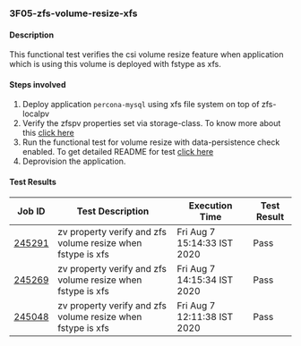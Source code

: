 ### 3F05-zfs-volume-resize-xfs

#### Description

This functional test verifies the csi volume resize feature when application which is using this volume is deployed with fstype as xfs.

#### Steps involved

1. Deploy application `percona-mysql` using xfs file system on top of zfs-localpv
2. Verify the zfspv properties set via storage-class.  To know more about this [click here](https://github.com/openebs/e2e-tests/experiments/zfs-localpv/functional/zv-properties-verify)
3. Run the functional test for volume resize with data-persistence check enabled. To get detailed README for test [click here](https://github.com/openebs/e2e-tests/experiments/zfs-localpv/functional/zfs-volume-resize)
4. Deprovision the application.

#### Test Results

| Job ID  |      Test Description         | Execution Time |   Test Result   |
|---------|-------------------------------|----------------|-----------------|
|     <a href="https://gitlab.openebs.ci/openebs/e2e-nativek8s/-/jobs/245291">245291</a>           |  zv property verify and zfs volume resize when fstype is xfs           | Fri Aug  7 15:14:33 IST 2020  | Pass |
|     <a href="https://gitlab.openebs.ci/openebs/e2e-nativek8s/-/jobs/245269">245269</a>           |  zv property verify and zfs volume resize when fstype is xfs           | Fri Aug  7 14:15:34 IST 2020  | Pass |
|     <a href="https://gitlab.openebs.ci/openebs/e2e-nativek8s/-/jobs/245048">245048</a>           |  zv property verify and zfs volume resize when fstype is xfs           | Fri Aug  7 12:11:38 IST 2020  | Pass |